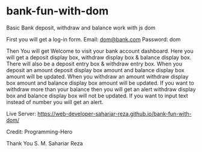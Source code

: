 # bank-fun-with-dom
Basic Bank deposit, withdraw and balance work with js dom

First you will get a log-in form. Email: dom@bank.com Password: dom

Then You will get Welcome to visit your bank account dashboard. Here you will get a deposit display box, withdraw display box & balance display box. There will also be a deposit entry box & withdraw entry box. When you deposit an amount deposit display box amount and balance display box amount will be updated. When you withdraw an amount withdraw display box amount and balance display box amount will be updated. If you want to withdraw more than your balance then you will get an alert withdraw display box and balance display box will not be updated. If you want to input text instead of number you will get an alert.

Live Server: https://web-developer-sahariar-reza.github.io/bank-fun-with-dom/

Credit: Programming-Hero

Thank You S. M. Sahariar Reza

